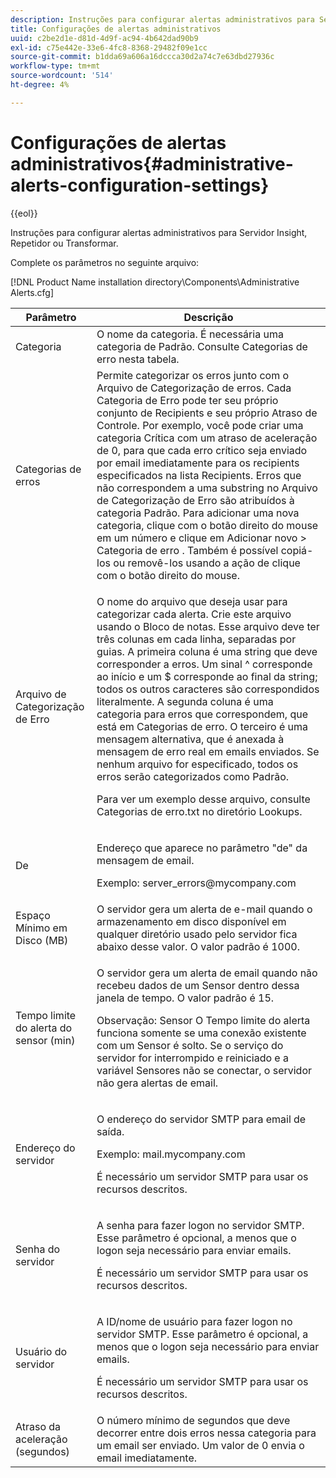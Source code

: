 ```yaml
---
description: Instruções para configurar alertas administrativos para Servidor Insight, Repetidor ou Transformar.
title: Configurações de alertas administrativos
uuid: c2be2d1e-d81d-4d9f-ac94-4b642dad90b9
exl-id: c75e442e-33e6-4fc8-8368-29482f09e1cc
source-git-commit: b1dda69a606a16dccca30d2a74c7e63dbd27936c
workflow-type: tm+mt
source-wordcount: '514'
ht-degree: 4%

---
```


# Configurações de alertas administrativos{#administrative-alerts-configuration-settings}

{{eol}}

Instruções para configurar alertas administrativos para Servidor Insight, Repetidor ou Transformar.

Complete os parâmetros no seguinte arquivo:

[!DNL Product Name installation directory\Components\Administrative Alerts.cfg]

<table id="table_5A2298906D5F4215B8FAC42CACBC0002"> 
 <thead> 
  <tr> 
   <th colname="col1" class="entry"> Parâmetro </th> 
   <th colname="col2" class="entry"> Descrição </th> 
  </tr> 
 </thead>
 <tbody> 
  <tr> 
   <td colname="col1"> Categoria </td> 
   <td colname="col2"> O nome da categoria. É necessária uma categoria de Padrão. Consulte Categorias de erro nesta tabela. </td> 
  </tr> 
  <tr> 
   <td colname="col1"> Categorias de erros </td> 
   <td colname="col2"> Permite categorizar os erros junto com o Arquivo de Categorização de erros. Cada Categoria de Erro pode ter seu próprio conjunto de Recipients e seu próprio Atraso de Controle. Por exemplo, você pode criar uma categoria Crítica com um atraso de aceleração de 0, para que cada erro crítico seja enviado por email imediatamente para os recipients especificados na lista Recipients. Erros que não correspondem a uma substring no Arquivo de Categorização de Erro são atribuídos à categoria Padrão. Para adicionar uma nova categoria, clique com o botão direito do mouse em um número e clique em <span class="uicontrol"> Adicionar novo </span> &gt; <span class="uicontrol"> Categoria de erro </span>. Também é possível copiá-los ou removê-los usando a ação de clique com o botão direito do mouse. </td> 
  </tr> 
  <tr> 
   <td colname="col1"> Arquivo de Categorização de Erro </td> 
   <td colname="col2"> <p>O nome do arquivo que deseja usar para categorizar cada alerta. Crie este arquivo usando o Bloco de notas. Esse arquivo deve ter três colunas em cada linha, separadas por guias. A primeira coluna é uma string que deve corresponder a erros. Um sinal ^ corresponde ao início e um $ corresponde ao final da string; todos os outros caracteres são correspondidos literalmente. A segunda coluna é uma categoria para erros que correspondem, que está em Categorias de erro. O terceiro é uma mensagem alternativa, que é anexada à mensagem de erro real em emails enviados. Se nenhum arquivo for especificado, todos os erros serão categorizados como Padrão. </p> <p>Para ver um exemplo desse arquivo, consulte <span class="filepath"> Categorias de erro.txt </span> no diretório Lookups. </p> </td> 
  </tr> 
  <tr> 
   <td colname="col1"> De </td> 
   <td colname="col2"> <p>Endereço que aparece no parâmetro "de" da mensagem de email. </p> <p>Exemplo: <span class="filepath"> server_errors@mycompany.com </span></p> </td> 
  </tr> 
  <tr> 
   <td colname="col1"> Espaço Mínimo em Disco (MB) </td> 
   <td colname="col2"> O servidor gera um alerta de e-mail quando o armazenamento em disco disponível em qualquer diretório usado pelo servidor fica abaixo desse valor. O valor padrão é 1000. </td> 
  </tr> 
  <tr> 
   <td colname="col1"> Tempo limite do alerta do sensor (min) </td> 
   <td colname="col2"> <p>O servidor gera um alerta de email quando não recebeu dados de um <span class="wintitle"> Sensor </span> dentro dessa janela de tempo. O valor padrão é 15. </p> <p> <p>Observação:  <span class="wintitle"> Sensor </span> O Tempo limite do alerta funciona somente se uma conexão existente com um <span class="wintitle"> Sensor </span> é solto. Se o serviço do servidor for interrompido e reiniciado e a variável <span class="wintitle"> Sensores </span> não se conectar, o servidor não gera alertas de email. </p> </p> </td> 
  </tr> 
  <tr> 
   <td colname="col1"> Endereço do servidor </td> 
   <td colname="col2"> <p>O endereço do servidor SMTP para email de saída. </p> <p>Exemplo: <span class="filepath"> mail.mycompany.com </span></p> <p>É necessário um servidor SMTP para usar os recursos descritos. </p> </td> 
  </tr> 
  <tr> 
   <td colname="col1"> Senha do servidor </td> 
   <td colname="col2"> <p>A senha para fazer logon no servidor SMTP. Esse parâmetro é opcional, a menos que o logon seja necessário para enviar emails. </p> <p>É necessário um servidor SMTP para usar os recursos descritos. </p> </td> 
  </tr> 
  <tr> 
   <td colname="col1"> Usuário do servidor </td> 
   <td colname="col2"> <p>A ID/nome de usuário para fazer logon no servidor SMTP. Esse parâmetro é opcional, a menos que o logon seja necessário para enviar emails. </p> <p>É necessário um servidor SMTP para usar os recursos descritos. </p> </td> 
  </tr> 
  <tr> 
   <td colname="col1"> Atraso da aceleração (segundos) </td> 
   <td colname="col2"> O número mínimo de segundos que deve decorrer entre dois erros nessa categoria para um email ser enviado. Um valor de 0 envia o email imediatamente. </td> 
  </tr> 
 </tbody> 
</table>
